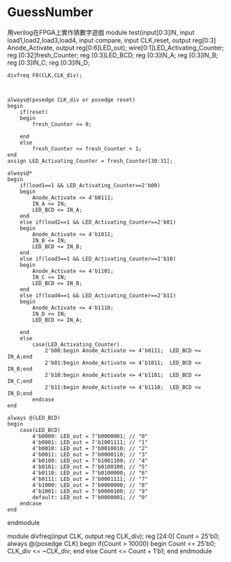# GuessNumber
用verilog在FPGA上實作猜數字遊戲
module test(input[0:3]IN,
				input load1,load2,load3,load4,
				input compare,
				input CLK,reset,
				output reg[0:3] Anode_Activate,
				output reg[0:6]LED_out);
	wire[0:1]LED_Activating_Counter;
	reg [0:32]fresh_Counter;
	reg [0:3]LED_BCD;
	reg [0:3]IN_A;
	reg [0:3]IN_B;
	reg [0:3]IN_C;
	reg [0:3]IN_D;
	
	divfreq F0(CLK,CLK_div);
	

	
	always@(posedge CLK_div or posedge reset) 
	begin
		if(reset)
		begin
			fresh_Counter <= 0;
			
		end
		else
			fresh_Counter <= fresh_Counter + 1;
	end
	assign LED_Activating_Counter = fresh_Counter[30:31];
	
	always@*
	begin
		if(load1==1 && LED_Activating_Counter==2'b00)
		begin
			Anode_Activate <= 4'b0111;
			IN_A <= IN;
			LED_BCD <= IN_A;
		end
		else if(load2==1 && LED_Activating_Counter==2'b01)
		begin
			Anode_Activate <= 4'b1011;
			IN_B <= IN;
			LED_BCD <= IN_B;
		end
		else if(load3==1 && LED_Activating_Counter==2'b10)
		begin
			Anode_Activate <= 4'b1101;
			IN_C <= IN;
			LED_BCD <= IN_B;
		end
		else if(load4==1 && LED_Activating_Counter==2'b11)
		begin
			Anode_Activate <= 4'b1110;
			IN_D <= IN;
			LED_BCD <= IN_A;
	
		end
		else
			case(LED_Activating_Counter)
				2'b00:begin Anode_Activate <= 4'b0111;	LED_BCD <= IN_A;end
				2'b01:begin Anode_Activate <= 4'b1011;	LED_BCD <= IN_B;end
				2'b10:begin Anode_Activate <= 4'b1101;	LED_BCD <= IN_C;end
				2'b11:begin Anode_Activate <= 4'b1110;	LED_BCD <= IN_D;end
			endcase
	end
	
	always @(LED_BCD)
	begin
		case(LED_BCD)
			4'b0000: LED_out = 7'b0000001; // "0"     
			4'b0001: LED_out = 7'b1001111; // "1" 
			4'b0010: LED_out = 7'b0010010; // "2" 
			4'b0011: LED_out = 7'b0000110; // "3" 
			4'b0100: LED_out = 7'b1001100; // "4" 
			4'b0101: LED_out = 7'b0100100; // "5" 
			4'b0110: LED_out = 7'b0100000; // "6" 
			4'b0111: LED_out = 7'b0001111; // "7" 
			4'b1000: LED_out = 7'b0000000; // "8"     
			4'b1001: LED_out = 7'b0000100; // "9" 
			default: LED_out = 7'b0000001; // "0"
		endcase
	end
endmodule


module divfreq(input CLK, output reg CLK_div);
	reg [24:0] Count = 25'b0;
	always @(posedge CLK)
		begin
			if(Count > 10000)
				begin
					Count <= 25'b0;
					CLK_div <= ~CLK_div;
				end
			else
				Count <= Count + 1'b1;
		end
endmodule
